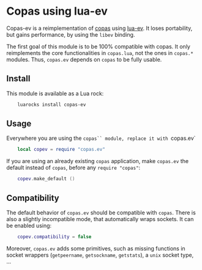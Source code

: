 Copas using lua-ev
==================

Copas-ev is a reimplementation of [copas](http://keplerproject.github.io/copas/)
using [lua-ev](https://github.com/brimworks/lua-ev). It loses portability,
but gains performance, by using the `libev` binding.

The first goal of this module is to be 100% compatible with copas. It only
reimplements the core functionalities in `copas.lua`, not the ones in
`copas.*` modules. Thus, `copas.ev` depends on `copas` to be fully usable.

Install
-------
This module is available as a Lua rock:

````sh
    luarocks install copas-ev
````

Usage
-----

Everywhere you are using the `copas`` module,
replace it with `copas.ev`

```lua
    local copev = require "copas.ev"
```

If you are using an already existing `copas` application, make `copas.ev`
the default instead of `copas`, before any `require "copas"`:

```lua
    copev.make_default ()
```

Compatibility
-------------

The default behavior of `copas.ev` should be compatible with `copas`.
There is also a slightly incompatible mode, that automatically wraps sockets.
It can be enabled using:

````lua
    copev.compatibility = false
````

Moreover, `copas.ev` adds some primitives, such as missing functions in socket
wrappers (`getpeername`, `getsockname`, `getstats`), a `unix` socket type, ...
